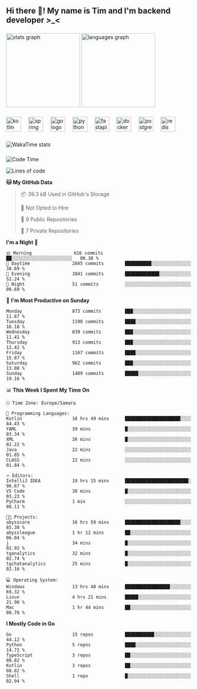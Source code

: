 <h2 align="left">Hi there 👋! My name is Tim and I'm backend developer >_<</h2>

###

<div align="left">
  <img src="https://github-readme-stats-qilm.vercel.app/api?username=intezya&hide_title=false&hide_rank=false&show_icons=true&include_all_commits=true&count_private=true&disable_animations=false&theme=omni&locale=en&hide_border=true&order=1&show=prs_merged&hide=issues" height="200" alt="stats graph"  />
  <img src="https://github-readme-stats-qilm.vercel.app/api/top-langs?username=intezya&locale=en&hide_title=false&layout=donut&langs_count=5&theme=omni&hide_border=true&order=2&exclude_repo=github-readme-stats&hide=mako" height="200" alt="languages graph"  />
</div>

###

<div align="left">
  <img src="https://img.shields.io/badge/Kotlin-7F52FF?logo=kotlin&logoColor=white&style=for-the-badge" height="40" alt="kotlin logo"  />
  <img width="12" />
  <img src="https://img.shields.io/badge/Spring-6DB33F?logo=spring&logoColor=black&style=for-the-badge" height="40" alt="spring logo"  />
  <img width="12" />
  <img src="https://img.shields.io/badge/Go-00ADD8?logo=go&logoColor=white&style=for-the-badge" height="40" alt="go logo"  />
  <img width="12" />
  <img src="https://img.shields.io/badge/Python-3776AB?logo=python&logoColor=white&style=for-the-badge" height="40" alt="python logo"  />
  <img width="12" />
  <img src="https://img.shields.io/badge/FastAPI-009688?logo=fastapi&logoColor=white&style=for-the-badge" height="40" alt="fastapi logo"  />
  <img width="12" />
  <img src="https://img.shields.io/badge/Docker-2496ED?logo=docker&logoColor=white&style=for-the-badge" height="40" alt="docker logo"  />
  <img width="12" />
  <img src="https://img.shields.io/badge/PostgreSQL-4169E1?logo=postgresql&logoColor=white&style=for-the-badge" height="40" alt="postgresql logo"  />
  <img width="12" />
  <img src="https://img.shields.io/badge/Redis-DC382D?logo=redis&logoColor=white&style=for-the-badge" height="40" alt="redis logo"  />
</div>

###

<picture>
	<source
		srcset="https://github-readme-stats-qilm.vercel.app/api/wakatime?username=intezya&theme=omni&layout=compact&hide_border=true"
		media="(prefers-color-scheme: dark)%2C (prefers-color-scheme: no-preference)"
	/>
	<img alt="WakaTime stats" src="https://github-readme-stats-qilm.vercel.app/api/wakatime?username=intezya&theme=omni&layout=compact&hide_border=true&"/>
</picture>

###

<!--START_SECTION:waka-->
![Code Time](http://img.shields.io/badge/Code%20Time-554%20hrs%2041%20mins-blue)

![Lines of code](https://img.shields.io/badge/From%20Hello%20World%20I%27ve%20Written-902.7%20thousand%20lines%20of%20code-blue)

**🐱 My GitHub Data** 

> 📦 39.3 kB Used in GitHub's Storage 
 > 
> 🚫 Not Opted to Hire
 > 
> 📜 9 Public Repositories 
 > 
> 🔑 7 Private Repositories 
 > 
**I'm a Night 🦉** 

```text
🌞 Morning                616 commits         ██░░░░░░░░░░░░░░░░░░░░░░░   08.38 % 
🌆 Daytime                2845 commits        ██████████░░░░░░░░░░░░░░░   38.69 % 
🌃 Evening                3841 commits        █████████████░░░░░░░░░░░░   52.24 % 
🌙 Night                  51 commits          ░░░░░░░░░░░░░░░░░░░░░░░░░   00.69 % 
```
📅 **I'm Most Productive on Sunday** 

```text
Monday                   873 commits         ███░░░░░░░░░░░░░░░░░░░░░░   11.87 % 
Tuesday                  1190 commits        ████░░░░░░░░░░░░░░░░░░░░░   16.18 % 
Wednesday                839 commits         ███░░░░░░░░░░░░░░░░░░░░░░   11.41 % 
Thursday                 913 commits         ███░░░░░░░░░░░░░░░░░░░░░░   12.42 % 
Friday                   1167 commits        ████░░░░░░░░░░░░░░░░░░░░░   15.87 % 
Saturday                 962 commits         ███░░░░░░░░░░░░░░░░░░░░░░   13.08 % 
Sunday                   1409 commits        █████░░░░░░░░░░░░░░░░░░░░   19.16 % 
```


📊 **This Week I Spent My Time On** 

```text
🕑︎ Time Zone: Europe/Samara

💬 Programming Languages: 
Kotlin                   16 hrs 49 mins      █████████████████████░░░░   84.43 % 
YAML                     39 mins             █░░░░░░░░░░░░░░░░░░░░░░░░   03.34 % 
XML                      26 mins             █░░░░░░░░░░░░░░░░░░░░░░░░   02.22 % 
Java                     22 mins             ░░░░░░░░░░░░░░░░░░░░░░░░░   01.85 % 
CLASS                    22 mins             ░░░░░░░░░░░░░░░░░░░░░░░░░   01.84 % 

🔥 Editors: 
IntelliJ IDEA            19 hrs 15 mins      ████████████████████████░   96.67 % 
VS Code                  38 mins             █░░░░░░░░░░░░░░░░░░░░░░░░   03.23 % 
PyCharm                  1 min               ░░░░░░░░░░░░░░░░░░░░░░░░░   00.11 % 

🐱‍💻 Projects: 
abysscore                16 hrs 59 mins      █████████████████████░░░░   85.30 % 
abyssleague              1 hr 12 mins        ██░░░░░░░░░░░░░░░░░░░░░░░   06.04 % 
j                        34 mins             █░░░░░░░░░░░░░░░░░░░░░░░░   02.92 % 
tganalytics              32 mins             █░░░░░░░░░░░░░░░░░░░░░░░░   02.74 % 
tgchatanalytics          25 mins             █░░░░░░░░░░░░░░░░░░░░░░░░   02.16 % 

💻 Operating System: 
Windows                  13 hrs 48 mins      █████████████████░░░░░░░░   69.32 % 
Linux                    4 hrs 21 mins       █████░░░░░░░░░░░░░░░░░░░░   21.90 % 
Mac                      1 hr 44 mins        ██░░░░░░░░░░░░░░░░░░░░░░░   08.78 % 
```

**I Mostly Code in Go** 

```text
Go                       15 repos            ███████████░░░░░░░░░░░░░░   44.12 % 
Python                   5 repos             ████░░░░░░░░░░░░░░░░░░░░░   14.71 % 
TypeScript               3 repos             ██░░░░░░░░░░░░░░░░░░░░░░░   08.82 % 
Kotlin                   3 repos             ██░░░░░░░░░░░░░░░░░░░░░░░   08.82 % 
Shell                    1 repo              █░░░░░░░░░░░░░░░░░░░░░░░░   02.94 % 
```




<!--END_SECTION:waka-->
